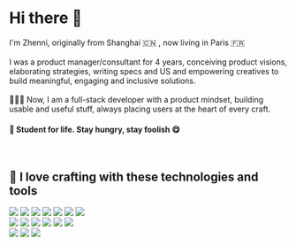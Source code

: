 # Hi there 👋

I'm Zhenni, originally from Shanghai 🇨🇳 , now living in Paris 🇫🇷 
<br/>
<br/>
I was a product manager/consultant for 4 years, conceiving product visions, elaborating strategies, writing specs and US and empowering creatives to build meaningful, engaging and inclusive solutions.
<br/>
<br/>
👩🏻‍💻 Now, I am a full-stack developer with a product mindset, building usable and useful stuff, always placing users at the heart of every craft.
<br/>
#### 🌟 Student for life. Stay hungry, stay foolish 😋
<br/>

## 👾 I love crafting with these technologies and tools
![](https://img.shields.io/badge/JavaScript-informational?style=flat&logo=JavaScript&logoColor=ColorName&color=black)
![](https://img.shields.io/badge/TypeScript-informational?style=flat&logo=TypeScript&logoColor=ColorName&color=black)
![](https://img.shields.io/badge/React-informational?style=flat&logo=react&logoColor=ColorName&color=black)
![](https://img.shields.io/badge/Node.js-informational?style=flat&logo=Node.js&logoColor=ColorName&color=black)
![](https://img.shields.io/badge/Express-informational?style=flat&logo=Express&logoColor=ColorName&color=black)
![](https://img.shields.io/badge/MongoDB-informational?style=flat&logo=MongoDB&logoColor=ColorName&color=black)
![](https://img.shields.io/badge/GraphQL-informational?style=flat&logo=graphql&logoColor=ColorName&color=black)
<br/>
![](https://img.shields.io/badge/CSS-informational?style=flat&logo=css3&logoColor=ColorName&color=black)
![](https://img.shields.io/badge/Sass-informational?style=flat&logo=Sass&logoColor=ColorName&color=black)
![](https://img.shields.io/badge/Jasmine-informational?style=flat&logo=Jasmine&logoColor=ColorName&color=black)
![](https://img.shields.io/badge/Jest-informational?style=flat&logo=jest&logoColor=ColorName&color=black)
![](https://img.shields.io/badge/figma-informational?style=flat&logo=figma&logoColor=ColorName&color=black)
![](https://img.shields.io/badge/Accessibility-informational?style=flat&logo=Accessibility&logoColor=ColorName&color=black)
<br/>
![](https://img.shields.io/badge/NPM-informational?style=flat&logo=npm&logoColor=ColorName&color=black)
![](https://img.shields.io/badge/Postman-informational?style=flat&logo=Postman&logoColor=ColorName&color=black)
![](https://img.shields.io/badge/heroku-informational?style=flat&logo=heroku&logoColor=ColorName&color=black)

